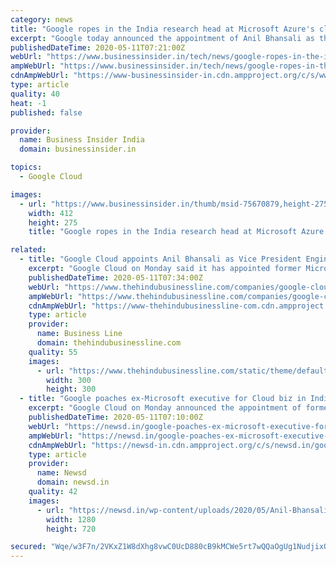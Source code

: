 ```yaml
---
category: news
title: "Google ropes in the India research head at Microsoft Azure's cloud division"
excerpt: "Google today announced the appointment of Anil Bhansali as the VP of Engineering for Google Cloud in India. Bhansali comes in at Google after a 28-year stint at Microsoft, where h"
publishedDateTime: 2020-05-11T07:21:00Z
webUrl: "https://www.businessinsider.in/tech/news/google-ropes-in-the-india-research-head-at-microsoft-azures-cloud-division/articleshow/75670872.cms"
ampWebUrl: "https://www.businessinsider.in/tech/news/google-ropes-in-the-india-research-head-at-microsoft-azures-cloud-division/amp_articleshow/75670872.cms"
cdnAmpWebUrl: "https://www-businessinsider-in.cdn.ampproject.org/c/s/www.businessinsider.in/tech/news/google-ropes-in-the-india-research-head-at-microsoft-azures-cloud-division/amp_articleshow/75670872.cms"
type: article
quality: 40
heat: -1
published: false

provider:
  name: Business Insider India
  domain: businessinsider.in

topics:
  - Google Cloud

images:
  - url: "https://www.businessinsider.in/thumb/msid-75670879,height-275,width-412,imgsize-58449/tech/news/google-ropes-in-the-india-research-head-at-microsoft-azures-cloud-division/google-cloud.jpg"
    width: 412
    height: 275
    title: "Google ropes in the India research head at Microsoft Azure's cloud division"

related:
  - title: "Google Cloud appoints Anil Bhansali as Vice President Engineering in India"
    excerpt: "Google Cloud on Monday said it has appointed former Microsoft executive Anil Bhansali as Vice President of Engineering in India.He will coordinate all software development support efforts for Google C"
    publishedDateTime: 2020-05-11T07:34:00Z
    webUrl: "https://www.thehindubusinessline.com/companies/google-cloud-appoints-anil-bhansali-as-vice-president-engineering-in-india/article31555582.ece"
    ampWebUrl: "https://www.thehindubusinessline.com/companies/google-cloud-appoints-anil-bhansali-as-vice-president-engineering-in-india/article31555582.ece/amp/"
    cdnAmpWebUrl: "https://www-thehindubusinessline-com.cdn.ampproject.org/c/s/www.thehindubusinessline.com/companies/google-cloud-appoints-anil-bhansali-as-vice-president-engineering-in-india/article31555582.ece/amp/"
    type: article
    provider:
      name: Business Line
      domain: thehindubusinessline.com
    quality: 55
    images:
      - url: "https://www.thehindubusinessline.com/static/theme/default/base/img/og-image.jpg"
        width: 300
        height: 300
  - title: "Google poaches ex-Microsoft executive for Cloud biz in India"
    excerpt: "Google Cloud on Monday announced the appointment of former Microsoft executive Anil Bhansali as Vice President of Engineering. In his new role, Bhansali will coordinate all software development support efforts for Google Cloud in India."
    publishedDateTime: 2020-05-11T07:10:00Z
    webUrl: "https://newsd.in/google-poaches-ex-microsoft-executive-for-cloud-biz-in-india/"
    ampWebUrl: "https://newsd.in/google-poaches-ex-microsoft-executive-for-cloud-biz-in-india/amp/"
    cdnAmpWebUrl: "https://newsd-in.cdn.ampproject.org/c/s/newsd.in/google-poaches-ex-microsoft-executive-for-cloud-biz-in-india/amp/"
    type: article
    provider:
      name: Newsd
      domain: newsd.in
    quality: 42
    images:
      - url: "https://newsd.in/wp-content/uploads/2020/05/Anil-Bhansali-1.jpg"
        width: 1280
        height: 720

secured: "Wqe/w3F7n/2VKxZ1W8dXhg8vwC0UcD880cB9kMCWe5rt7wQQaOgUg1NudjixOzMsSgAJYX70g1W43bkb2WXnJAUa5inNbePKyx9fyElDgUTDWtfAQ5934MLg7hzwg/xTzWJxoyM1jMUFWEiO22h4yBL7A5W4tJyfM4zYdG2yvF/MisnBT21PLf2r9yia/7WoQwImNxWp5axF832uIlQjz93nL5cu5A6Mc34Xa0ho3GNqE6gMiYlM3WToSAYcwV4tkQjfmptYAAtLS9zjpj7sXsB/9temn+TtOttotZT8LtO/1DLVyDqUaZroRTe43LoH;TVCuk96kxClBVaVaBGVlbQ=="
---
```


